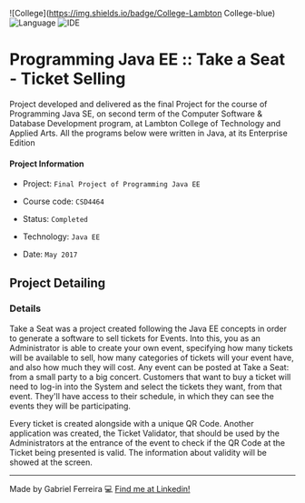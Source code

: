 ![College](https://img.shields.io/badge/College-Lambton College-blue)
![Language](https://img.shields.io/badge/Language-Java-orange)
![IDE](https://img.shields.io/badge/IDE-Netbeans-lightblue)


# Programming Java EE :: Take a Seat - Ticket Selling
Project developed and delivered as the final Project for the course of Programming Java SE, on second term of the Computer Software & Database Development program, at Lambton College of Technology and Applied Arts. All the programs below were written in Java, at its Enterprise Edition

#### Project Information
- Project: ``Final Project of Programming Java EE``
&nbsp;

- Course code: ``CSD4464``
&nbsp;

- Status: ``Completed``
&nbsp;

- Technology: ``Java EE``
&nbsp;

- Date: ``May 2017``
&nbsp;

## Project Detailing
### Details
Take a Seat was a project created following the Java EE concepts in order to generate a software to sell tickets for Events. Into this, you as an Administrator is able to create your own event, specifying how many tickets will be available to sell, how many categories of tickets will your event have, and also how much they will cost. Any event can be posted at Take a Seat: from a small party to a big concert. Customers that want to buy a ticket will need to log-in into the System and select the tickets they want, from that event. They'll have access to their schedule, in which they can see the events they will be participating.

Every ticket is created alongside with a unique QR Code. Another application was created, the Ticket Validator, that should be used by the Administrators at the entrance of the event to check if the QR Code at the Ticket being presented is valid. The information about validity will be showed at the screen.

--- 
Made by Gabriel Ferreira :computer: [Find me at Linkedin!](https://www.linkedin.com/in/gabriel-f-sousa/)
